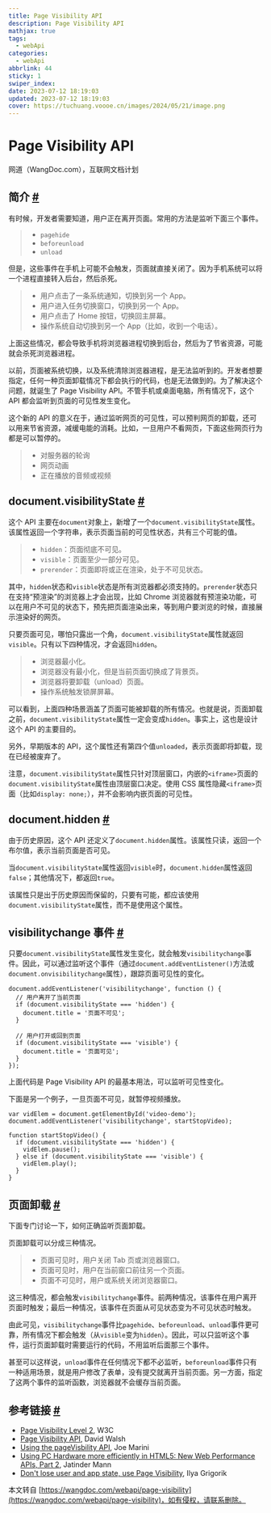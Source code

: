 ```yaml
---
title: Page Visibility API
description: Page Visibility API
mathjax: true
tags:
  - webApi
categories:
  - webApi
abbrlink: 44
sticky: 1
swiper_index: 
date: 2023-07-12 18:19:03
updated: 2023-07-12 18:19:03
cover: https://tuchuang.voooe.cn/images/2024/05/21/image.png
---
```


Page Visibility API
===================

网道（WangDoc.com），互联网文档计划

简介 [#](about:blank#%E7%AE%80%E4%BB%8B)
--------------------------------------

有时候，开发者需要知道，用户正在离开页面。常用的方法是监听下面三个事件。

> *   `pagehide`
> *   `beforeunload`
> *   `unload`

但是，这些事件在手机上可能不会触发，页面就直接关闭了。因为手机系统可以将一个进程直接转入后台，然后杀死。

> *   用户点击了一条系统通知，切换到另一个 App。
> *   用户进入任务切换窗口，切换到另一个 App。
> *   用户点击了 Home 按钮，切换回主屏幕。
> *   操作系统自动切换到另一个 App（比如，收到一个电话）。

上面这些情况，都会导致手机将浏览器进程切换到后台，然后为了节省资源，可能就会杀死浏览器进程。

以前，页面被系统切换，以及系统清除浏览器进程，是无法监听到的。开发者想要指定，任何一种页面卸载情况下都会执行的代码，也是无法做到的。为了解决这个问题，就诞生了 Page Visibility API。不管手机或桌面电脑，所有情况下，这个 API 都会监听到页面的可见性发生变化。

这个新的 API 的意义在于，通过监听网页的可见性，可以预判网页的卸载，还可以用来节省资源，减缓电能的消耗。比如，一旦用户不看网页，下面这些网页行为都是可以暂停的。

> *   对服务器的轮询
> *   网页动画
> *   正在播放的音频或视频

document.visibilityState [#](about:blank#documentvisibilitystate)
-----------------------------------------------------------------

这个 API 主要在`document`对象上，新增了一个`document.visibilityState`属性。该属性返回一个字符串，表示页面当前的可见性状态，共有三个可能的值。

> *   `hidden`：页面彻底不可见。
> *   `visible`：页面至少一部分可见。
> *   `prerender`：页面即将或正在渲染，处于不可见状态。

其中，`hidden`状态和`visible`状态是所有浏览器都必须支持的。`prerender`状态只在支持“预渲染”的浏览器上才会出现，比如 Chrome 浏览器就有预渲染功能，可以在用户不可见的状态下，预先把页面渲染出来，等到用户要浏览的时候，直接展示渲染好的网页。

只要页面可见，哪怕只露出一个角，`document.visibilityState`属性就返回`visible`。只有以下四种情况，才会返回`hidden`。

> *   浏览器最小化。
> *   浏览器没有最小化，但是当前页面切换成了背景页。
> *   浏览器将要卸载（unload）页面。
> *   操作系统触发锁屏屏幕。

可以看到，上面四种场景涵盖了页面可能被卸载的所有情况。也就是说，页面卸载之前，`document.visibilityState`属性一定会变成`hidden`。事实上，这也是设计这个 API 的主要目的。

另外，早期版本的 API，这个属性还有第四个值`unloaded`，表示页面即将卸载，现在已经被废弃了。

注意，`document.visibilityState`属性只针对顶层窗口，内嵌的`<iframe>`页面的`document.visibilityState`属性由顶层窗口决定。使用 CSS 属性隐藏`<iframe>`页面（比如`display: none;`），并不会影响内嵌页面的可见性。

document.hidden [#](about:blank#documenthidden)
-----------------------------------------------

由于历史原因，这个 API 还定义了`document.hidden`属性。该属性只读，返回一个布尔值，表示当前页面是否可见。

当`document.visibilityState`属性返回`visible`时，`document.hidden`属性返回`false`；其他情况下，都返回`true`。

该属性只是出于历史原因而保留的，只要有可能，都应该使用`document.visibilityState`属性，而不是使用这个属性。

visibilitychange 事件 [#](about:blank#visibilitychange-%E4%BA%8B%E4%BB%B6)
------------------------------------------------------------------------

只要`document.visibilityState`属性发生变化，就会触发`visibilitychange`事件。因此，可以通过监听这个事件（通过`document.addEventListener()`方法或`document.onvisibilitychange`属性），跟踪页面可见性的变化。

```
document.addEventListener('visibilitychange', function () {
  // 用户离开了当前页面
  if (document.visibilityState === 'hidden') {
    document.title = '页面不可见';
  }

  // 用户打开或回到页面
  if (document.visibilityState === 'visible') {
    document.title = '页面可见';
  }
});

```

上面代码是 Page Visibility API 的最基本用法，可以监听可见性变化。

下面是另一个例子，一旦页面不可见，就暂停视频播放。

```
var vidElem = document.getElementById('video-demo');
document.addEventListener('visibilitychange', startStopVideo);

function startStopVideo() {
  if (document.visibilityState === 'hidden') {
    vidElem.pause();
  } else if (document.visibilityState === 'visible') {
    vidElem.play();
  }
}

```

页面卸载 [#](about:blank#%E9%A1%B5%E9%9D%A2%E5%8D%B8%E8%BD%BD)
----------------------------------------------------------

下面专门讨论一下，如何正确监听页面卸载。

页面卸载可以分成三种情况。

> *   页面可见时，用户关闭 Tab 页或浏览器窗口。
> *   页面可见时，用户在当前窗口前往另一个页面。
> *   页面不可见时，用户或系统关闭浏览器窗口。

这三种情况，都会触发`visibilitychange`事件。前两种情况，该事件在用户离开页面时触发；最后一种情况，该事件在页面从可见状态变为不可见状态时触发。

由此可见，`visibilitychange`事件比`pagehide`、`beforeunload`、`unload`事件更可靠，所有情况下都会触发（从`visible`变为`hidden`）。因此，可以只监听这个事件，运行页面卸载时需要运行的代码，不用监听后面那三个事件。

甚至可以这样说，`unload`事件在任何情况下都不必监听，`beforeunload`事件只有一种适用场景，就是用户修改了表单，没有提交就离开当前页面。另一方面，指定了这两个事件的监听函数，浏览器就不会缓存当前页面。

参考链接 [#](about:blank#%E5%8F%82%E8%80%83%E9%93%BE%E6%8E%A5)
----------------------------------------------------------

*   [Page Visibility Level 2](https://w3c.github.io/page-visibility/), W3C
*   [Page Visibility API](http://davidwalsh.name/page-visibility), David Walsh
*   [Using the pageVisbility API](http://www.html5rocks.com/en/tutorials/pagevisibility/intro/), Joe Marini
*   [Using PC Hardware more efficiently in HTML5: New Web Performance APIs, Part 2](http://blogs.msdn.com/b/ie/archive/2011/07/08/using-pc-hardware-more-efficiently-in-html5-new-web-performance-apis-part-2.aspx), Jatinder Mann
*   [Don't lose user and app state, use Page Visibility](https://www.igvita.com/2015/11/20/dont-lose-user-and-app-state-use-page-visibility/), Ilya Grigorik

  

本文转自 [https://wangdoc.com/webapi/page-visibility](https://wangdoc.com/webapi/page-visibility)，如有侵权，请联系删除。